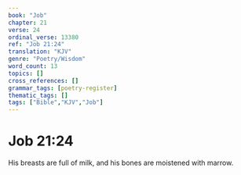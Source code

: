```yaml
---
book: "Job"
chapter: 21
verse: 24
ordinal_verse: 13380
ref: "Job 21:24"
translation: "KJV"
genre: "Poetry/Wisdom"
word_count: 13
topics: []
cross_references: []
grammar_tags: [poetry-register]
thematic_tags: []
tags: ["Bible","KJV","Job"]
---
```


# Job 21:24

His breasts are full of milk, and his bones are moistened with marrow.
